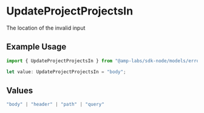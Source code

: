 # UpdateProjectProjectsIn

The location of the invalid input

## Example Usage

```typescript
import { UpdateProjectProjectsIn } from "@amp-labs/sdk-node/models/errors";

let value: UpdateProjectProjectsIn = "body";
```

## Values

```typescript
"body" | "header" | "path" | "query"
```